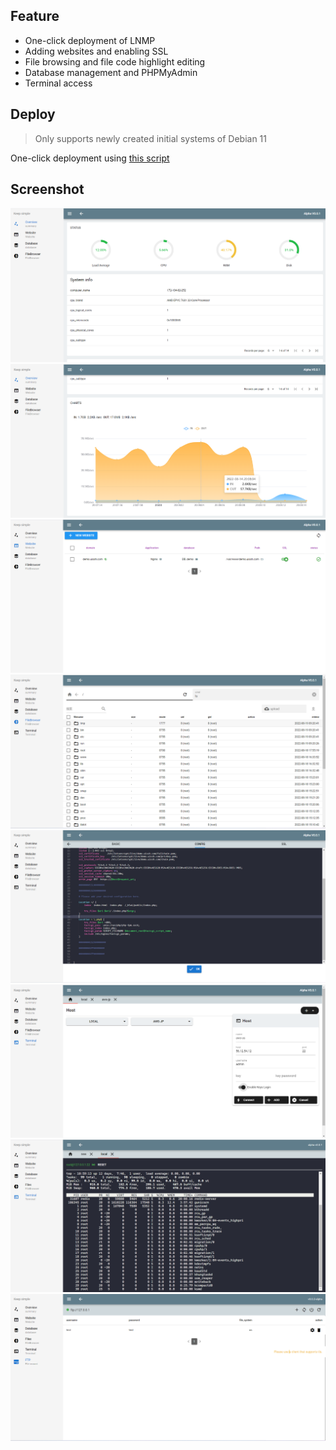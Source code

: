 ## Feature
- One-click deployment of LNMP
- Adding websites and enabling SSL
- File browsing and file code highlight editing
- Database management and PHPMyAdmin
- Terminal access
## Deploy

> Only supports newly created initial systems of Debian 11

One-click deployment using [this script](https://github.com/UISSH/install-script)

## Screenshot 

![001_overview](https://raw.githubusercontent.com/UISSH/.github/main/profile/screenshot/001_overview.png)
![002_overview](https://raw.githubusercontent.com/UISSH/.github/main/profile/screenshot/002_overview.png)
![003_website](https://raw.githubusercontent.com/UISSH/.github/main/profile/screenshot/003_website.png)
![004_filebrowser](https://raw.githubusercontent.com/UISSH/.github/main/profile/screenshot/004_filebrowser.png)
![005_nginx_config](https://raw.githubusercontent.com/UISSH/.github/main/profile/screenshot/005_nginx_config.png)
![006_terminal](https://raw.githubusercontent.com/UISSH/.github/main/profile/screenshot/006_terminal.png)
![007_terminal](https://raw.githubusercontent.com/UISSH/.github/main/profile/screenshot/007_terminal.png)
![008_ftp_sever](https://raw.githubusercontent.com/UISSH/.github/main/profile/screenshot/008_ftp_server.png)

